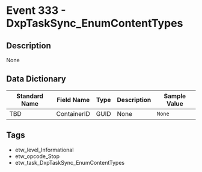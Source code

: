 # Event 333 - DxpTaskSync_EnumContentTypes

## Description
None

## Data Dictionary
|Standard Name|Field Name|Type|Description|Sample Value|
|---|---|---|---|---|
|TBD|ContainerID|GUID|None|`None`|

## Tags
* etw_level_Informational
* etw_opcode_Stop
* etw_task_DxpTaskSync_EnumContentTypes
